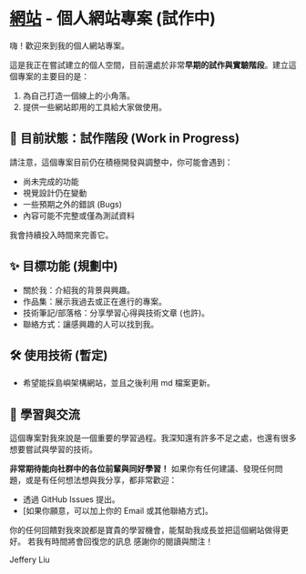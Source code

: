 # [網站](jeffery8910.github.io) - 個人網站專案 (試作中)

嗨！歡迎來到我的個人網站專案。

這是我正在嘗試建立的個人空間，目前還處於非常**早期的試作與實驗階段**。建立這個專案的主要目的是：

1.  為自己打造一個線上的小角落。
2.  提供一些網站即用的工具給大家做使用。

## 🚧 目前狀態：試作階段 (Work in Progress)

請注意，這個專案目前仍在積極開發與調整中，你可能會遇到：

*   尚未完成的功能
*   視覺設計仍在變動
*   一些預期之外的錯誤 (Bugs)
*   內容可能不完整或僅為測試資料

我會持續投入時間來完善它。

## ✨ 目標功能 (規劃中)

*   關於我：介紹我的背景與興趣。
*   作品集：展示我過去或正在進行的專案。
*   技術筆記/部落格：分享學習心得與技術文章 (也許)。
*   聯絡方式：讓感興趣的人可以找到我。

## 🛠️ 使用技術 (暫定)

* 希望能採島嶼架構網站，並且之後利用 md 檔案更新。

## 🌱 學習與交流

這個專案對我來說是一個重要的學習過程。我深知還有許多不足之處，也還有很多想要嘗試與學習的技術。

**非常期待能向社群中的各位前輩與同好學習！** 如果你有任何建議、發現任何問題，或是有任何想法想與我分享，都非常歡迎：

*   透過 GitHub Issues 提出。
*   [如果你願意，可以加上你的 Email 或其他聯絡方式]。

你的任何回饋對我來說都是寶貴的學習機會，能幫助我成長並把這個網站做得更好。
若我有時間將會回復您的訊息
感謝你的閱讀與關注！

Jeffery Liu
